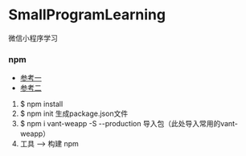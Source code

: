# SmallProgramLearning
微信小程序学习

### npm

* [参考一](https://developers.weixin.qq.com/miniprogram/dev/devtools/npm.html)
* [参考二](https://youzan.github.io/vant-weapp/#/quickstart)
1. $ npm install
2. $ npm init 生成package.json文件
3. $ npm i vant-weapp -S --production 导入包（此处导入常用的vant-weapp）
4. 工具 --> 构建 npm 
